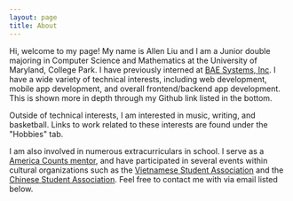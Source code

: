 ```yaml
---
layout: page
title: About
---
```



Hi, welcome to my page! My name is Allen Liu and I am a Junior double majoring in Computer Science and Mathematics at the University of Maryland, College Park. I have previously interned at
[BAE Systems, Inc](https://www.baesystems.com/en/home). I have a wide variety of technical interests, including web development, mobile app development, and overall frontend/backend app development. This is shown more in depth through my Github link listed in the bottom.

Outside of technical interests, I am interested in music, writing, and basketball. Links to work related to these interests are found under the "Hobbies" tab.

I am also involved in numerous extracurriculars in school. I serve as a [America Counts mentor](http://thestamp.umd.edu/leadership_community_service-learning/programs/america_reads_america_counts), and have participated in several events within cultural organizations such as the
[Vietnamese Student Association](http://www.vsaumcp.com/) and the [Chinese Student Association](http://www.vsaumcp.com/). Feel free to contact me with via email listed below.
